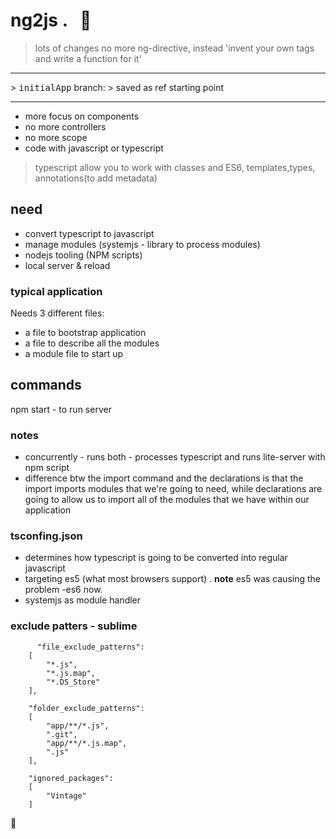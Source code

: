 # ng2js . &nbsp; :rocket:
> lots of changes
> no more ng-directive, instead 'invent your own tags and write a function for it'


<hr>
>  <kbd>initialApp</kbd> branch:
> saved as ref starting point
<hr>


- more focus on components
- no more controllers
- no more scope
- code with javascript or typescript

> typescript allow you to work with classes and ES6, templates,types, annotations(to add metadata)

## need
- convert typescript to javascript
- manage modules (systemjs - library to process modules)
- nodejs tooling (NPM scripts)
- local server & reload

### typical application
Needs 3 different files:
   + a file to bootstrap application
   + a file to describe all the modules
   + a module file to start up


## commands
npm start - to run server


### notes
- concurrently - runs both - processes typescript and runs lite-server with npm script
- difference btw the import command and the declarations is that the import imports modules
  that we're going to need, while declarations are going to allow us to import all of the
  modules that we have within our application

### tsconfing.json
- determines how typescript is going to be converted into regular javascript
- targeting es5 (what most browsers support) . **note** es5 was causing the problem -es6 now.
- systemjs as module handler

### exclude patters - sublime

```
      "file_exclude_patterns":
	[
		"*.js",
		"*.js.map",
		"*.DS_Store"
	],

	"folder_exclude_patterns":
	[
		"app/**/*.js",
		".git",
		"app/**/*.js.map",
		".js"
	],
	
	"ignored_packages":
	[
		"Vintage"
	]

```

:100:
